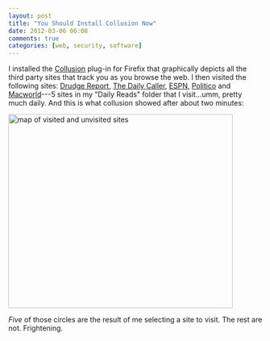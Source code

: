 ```yaml
---
layout: post  
title: "You Should Install Collusion Now"  
date: 2012-03-06 06:08  
comments: true  
categories: [web, security, software]
---
```


I installed the [Collusion][mozilla] plug-in for Firefix that graphically depicts all the third party sites that track you as you browse the web. I then visited the following sites: [Drudge Report][drudgereport], [The Daily Caller][dailycaller], [ESPN][espn], [Politico][politico] and [Macworld][macworld]---5 sites in my "Daily Reads" folder that I visit...umm, pretty much daily. And this is what collusion showed after about two minutes:

<img src="/images/collusion.jpg" width="445" height="385" alt="map of visited and unvisited sites" />

*Five* of those circles are the result of me selecting a site to visit. The rest are not. Frightening.



[mozilla]: http://www.mozilla.org/en-US/collusion/
[drudgereport]: http://www.drudgereport.com
[dailycaller]: http://dailycaller.com
[espn]: http:espn.go.com
[politico]: http://www.politico.com
[macworld]: htp://www.macworld.com